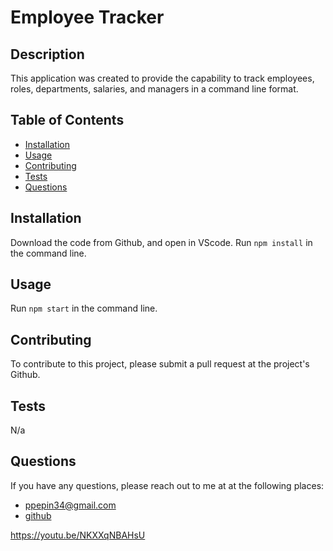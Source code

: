 # Employee Tracker
  

  ## Description

  This application was created to provide the capability to track employees, roles, departments, salaries, and managers in a command line format.

  ## Table of Contents
  - [Installation](#installation)
  - [Usage](#usage)
  - [Contributing](#contributing)
  - [Tests](#tests)
  - [Questions](#questions)
  

  ## Installation

  Download the code from Github, and open in VScode. Run `npm install` in the command line.
  
  ## Usage

  Run `npm start` in the command line.

  ## Contributing
  
  To contribute to this project, please submit a pull request at the project's Github.

  ## Tests
  
  N/a

  ## Questions

  If you have any questions, please reach out to me at at the following places:
  
  - ppepin34@gmail.com
  - [github](github.com/ppepin34)

https://youtu.be/NKXXqNBAHsU
  
